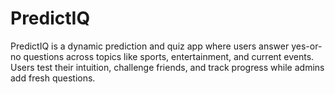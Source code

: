 # PredictIQ
PredictIQ is a dynamic prediction and quiz app where users answer yes-or-no questions across topics like sports, entertainment, and current events. Users test their intuition, challenge friends, and track progress while admins add fresh questions.
